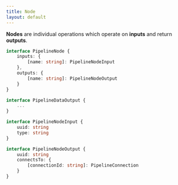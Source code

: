 ```yaml
---
title: Node
layout: default
---
```


**Nodes** are individual operations which operate on **inputs** and return **outputs**.

```ts
interface PipelineNode {
    inputs: {
        [name: string]: PipelineNodeInput
    },
    outputs: {
        [name: string]: PipelineNodeOutput
    }
}

interface PipelineDataOutput {
    ...
}

interface PipelineNodeInput {
    uuid: string
    type: string
}

interface PipelineNodeOutput {
    uuid: string
    connectsTo: {
        [connectionId: string]: PipelineConnection
    }
}
```